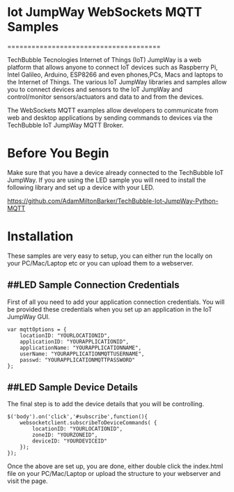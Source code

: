 # Iot JumpWay WebSockets MQTT Samples
======================================

TechBubble Tecnologies Internet of Things (IoT) JumpWay is a web platform that allows anyone to connect IoT devices such as Raspberry Pi, Intel Galileo, Arduino, ESP8266 and even phones,PCs, Macs and laptops to the Internet of Things. The various IoT JumpWay libraries and samples allow you to connect devices and sensors to the IoT JumpWay and control/monitor sensors/actuators and data to and from the devices.

The WebSockets MQTT examples allow developers to communicate from web and desktop applications by sending commands to devices via the TechBubble IoT JumpWay MQTT Broker.

# Before You Begin

Make sure that you have a device already connected to the TechBubble IoT JumpWay. If you are using the LED sample you will need to install the following library and set up a device with your LED.

  https://github.com/AdamMiltonBarker/TechBubble-Iot-JumpWay-Python-MQTT
  
# Installation

These samples are very easy to setup, you can either run the locally on your PC/Mac/Laptop etc or you can upload them to a webserver.

##LED Sample Connection Credentials
------------

First of all you need to add your application connection credentials. You will be provided these credentials when you set up an application in the IoT JumpWay GUI.

```
var mqttOptions = {
	locationID: "YOURLOCATIONID",
	applicationID: "YOURAPPLICATIONID",
	applicationName: "YOURAPPLICATIONNAME",
	userName: "YOURAPPLICATIONMQTTUSERNAME",
	passwd: "YOURAPPLICATIONMQTTPASSWORD"
};
```

##LED Sample Device Details
------------

The final step is to add the device details that you will be controlling.

```
$('body').on('click','#subscribe',function(){			
	websocketclient.subscribeToDeviceCommands( {
		locationID: "YOURLOCATIONID",
		zoneID: "YOURZONEID",
		deviceID: "YOURDEVICEID"
	});			
}); 
```

Once the above are set up, you are done, either double click the index.html file on your PC/Mac/Laptop or upload the structure to your webserver and visit the page.


